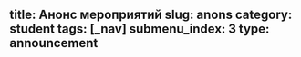 title: Анонс мероприятий
slug: anons
category: student
tags: [_nav]
submenu_index: 3
type: announcement
---

<div id="calendar"></div>

